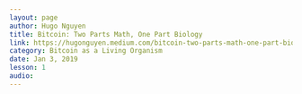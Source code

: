 ```yaml
---
layout: page
author: Hugo Nguyen
title: Bitcoin: Two Parts Math, One Part Biology
link: https://hugonguyen.medium.com/bitcoin-two-parts-math-one-part-biology-b45ef48a0422
category: Bitcoin as a Living Organism
date: Jan 3, 2019
lesson: 1
audio: 
---
```

